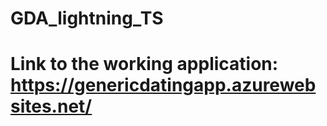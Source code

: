 ﻿# GDA_lightning_TS

# Link to the working application: https://genericdatingapp.azurewebsites.net/

